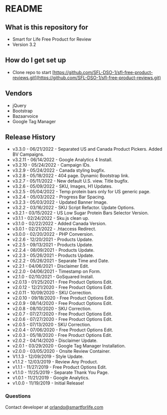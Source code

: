 # README #

## What is this repository for ##

* Smart for Life Free Product for Review
* Version 3.2

## How do I get set up ##

* Clone repo to start [https://github.com/SFL-DSO-1/sfl-free-product-reviews.git](https://github.com/SFL-DSO-1/sfl-free-product-reviews.git)

## Vendors ##

* jQuery
* Bootstrap
* Bazaarvoice
* Google Tag Manager

## Release History ##

* v3.3.0 - 06/21/2022 - Separated US and Canada Product Pickers. Added BV Campaigns.
* v3.2.11 - 06/14/2022 - Google Analytics 4 Install.
* v3.2.10 - 05/24/2022 - Campaign IDs.
* v3.2.9 - 05/24/2022 - Canada styling bugfix. 
* v3.2.8 - 05/18/2022 - 404 page. Dynamic Bootstrap link.
* v3.2.7 - 05/11/2022 - New default U.S. view. Title bugfix.
* v3.2.6 - 05/09/2022 - SKU, Images, H1 Updates.
* v3.2.5 - 05/04/2022 - Temp protein bars only for US generic page.
* v3.2.4 - 05/03/2022 - Progress Bar Spacing.
* v3.2.3 - 05/03/2022 - Updated Banner Image.
* v3.2.2 - 03/16/2022 - SKU Script Refactor. Update Options.
* v3.2.1 - 03/15/2022 - US Low Sugar Protein Bars Selector Version.
* v3.1.1 - 02/24/2022 - Sku.js clean up.
* v3.1.0 - 02/22/2022 - Added Canada Version.
* v3.0.1 - 02/21/2022 - .htaccess Redirect.
* v3.0.0 - 02/20/2022 - PHP Conversion.
* v2.2.6 - 12/20/2021 - Products Update.
* v2.2.5 - 09/13/2021 - Products Update.
* v2.2.4 - 08/09/2021 - Products Update.
* v2.2.3 - 05/26/2021 - Products Update.
* v2.2.2 - 05/26/2021 - Separate Time and Date.
* v2.2.1 - 04/06/2021 - Disclaimer Edit.
* v2.2.0 - 04/06/2021 - Timestamp on Form.
* v2.1.0 - 02/10/2021 - GoSquared Install.
* v2.0.13 - 01/25/2021 - Free Product Options Edit.
* v2.0.12 - 12/21/2020 - Free Product Options Edit.
* v2.0.11 - 10/09/2020 - SKU Correction.
* v2.0.10 - 09/18/2020 - Free Product Options Edit.
* v2.0.9 - 08/14/2020 - Free Product Options Edit.
* v2.0.8 - 08/10/2020 - SKU Correction.
* v2.0.7 - 07/27/2020 - Free Product Options Edit.
* v2.0.6 - 07/27/2020 - Free Product Options Edit.
* v2.0.5 - 07/13/2020 - SKU Correction.
* v2.0.4 - 07/06/2020 - Free Product Options Edit.
* v2.0.3 - 05/18/2020 - Free Product Options Edit.
* v2.0.2 - 04/14/2020 - Disclaimer Update.
* v2.0.1 - 03/29/2020 - Google Tag Manager Installation.
* v2.0.0 - 03/05/2020 - Onsite Review Container.
* V1.1.3 - 12/09/2019 - Style Update.
* v1.1.2 - 12/03/2019 - Review Any Product.
* v1.1.1 - 11/27/2019 - Free Product Options Edit.
* v1.1.0 - 11/25/2019 - Separate Thank You Page. 
* v1.0.1 - 11/21/2019 - Google Analytics.
* v1.0.0 - 11/19/2019 - Initial Release!

### Questions ###

Contact developer at orlando@smartforlife.com